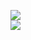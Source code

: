 [![](https://img.shields.io/badge/Made%20With-Github%20Spray-lightgrey.svg?style=for-the-badge&logo=github)](https://github.com/Annihil/github-spray#19999)  
[![](https://i.imgur.com/2DrTn0Z.gif)](https://github.com/Annihil/github-spray)